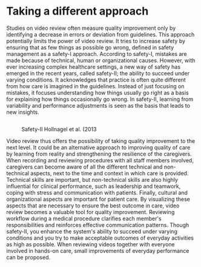 # Taking a different approach

Studies on video review often measure quality improvement only by identifying a decrease in errors or deviation from guidelines. This approach potentially limits the power of video review. It tries to increase safety by ensuring that as few things as possible go wrong, defined in safety management as a safety-I approach. According to safety-I, mistakes are made because of technical, human or organizational causes. However, with ever increasing complex healthcare settings, a new way of safety has emerged in the recent years, called safety-II; the ability to succeed under varying conditions. It acknowledges that practice is often quite different from how care is imagined in the guidelines. Instead of just focusing on mistakes, it focuses understanding how things usually go right as a basis for explaining how things occasionally go wrong. In safety-II, learning from variability and performance adjustments is seen as the basis that leads to new insights.



<figure><img src="https://www.researchgate.net/publication/282442036/figure/fig4/AS:614217019297804@1523452157884/Focus-of-Safety-I-and-Safety-II.png" alt=""><figcaption><p>Safety-II Hollnagel et al. (2013</p></figcaption></figure>

&#x20;Video review thus offers the possibility of taking quality improvement to the next level. It could be an alternative approach to improving quality of care by learning from reality and strengthening the resilience of the caregivers. When recording and reviewing procedures with all staff members involved, caregivers can become aware of all the different technical and non-technical aspects, next to the time and context in which care is provided. Technical skills are important, but non-technical skills are also highly influential for clinical performance, such as leadership and teamwork, coping with stress and communication with patients. Finally, cultural and organizational aspects are important for patient care. By visualizing these aspects that are necessary to ensure the best outcome in care, video review becomes a valuable tool for quality improvement. Reviewing workflow during a medical procedure clarifies each member's responsibilities and reinforces effective communication patterns. Though safety-II, you enhance the system's ability to succeed under varying conditions and you try to make acceptable outcomes of everyday activities as high as possible. When reviewing videos together with everyone involved in hands-on care, small improvements of everyday performance can be proposed.
